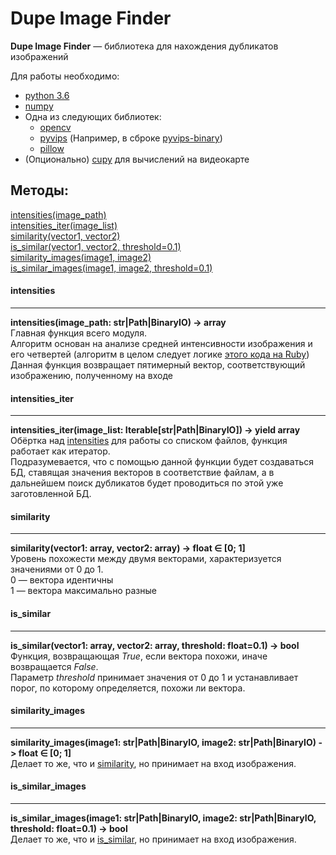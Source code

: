 Dupe Image Finder
==============
**Dupe Image Finder** — библиотека для нахождения дубликатов изображений

Для работы необходимо:
* [python 3.6](https://www.python.org/downloads/)
* [numpy](https://numpy.org/)
* Одна из следующих библиотек:
	* [opencv](https://github.com/skvark/opencv-python/)
	* [pyvips](https://github.com/libvips/pyvips) (Например, в сброке [pyvips-binary](https://github.com/kleisauke/pyvips-binary))
	* [pillow](https://github.com/python-pillow/Pillow)
* (Опционально) [cupy](https://github.com/cupy/cupy) для вычислений на видеокарте

Методы:
------
[intensities(image_path)](#intensities)<br>
[intensities_iter(image_list)](#intensities_iter)<br>
[similarity(vector1, vector2)](#similarity)<br>
[is_similar(vector1, vector2, threshold=0.1)](#is_similar)<br>
[similarity_images(image1, image2)](#similarity_images)<br>
[is_similar_images(image1, image2, threshold=0.1)](#is_similar_images)<br>

#### intensities
-----
**intensities(image_path: str|Path|BinaryIO) -> array**<br>
Главная функция всего модуля.<br>
Алгоритм основан на анализе средней интенсивности изображения и его четвертей (алгоритм в целом следует логике [этого кода на Ruby](https://gist.github.com/liamwhite/b023cdba4738e911293a8c610b98f987))<br>
Данная функция возвращает пятимерный вектор, соответствующий изображению, полученному на входе

#### intensities_iter
-----
**intensities_iter(image_list: Iterable[str|Path|BinaryIO]) -> yield array**<br>
Обёртка над [intensities](#intensities) для работы со списком файлов, функция работает как итератор.<br>
Подразумевается, что с помощью данной функции будет создаваться БД, ставящая значения векторов в соответствие файлам, а в дальнейшем поиск дубликатов будет проводиться по этой уже заготовленной БД.

#### similarity
-----
**similarity(vector1: array, vector2: array) -> float ∈ [0; 1]**<br>
Уровень похожести между двумя векторами, характеризуется значениями от 0 до 1.<br>
0 — вектора идентичны<br>
1 — вектора максимально разные

#### is_similar
-----
**is_similar(vector1: array, vector2: array, threshold: float=0.1) -> bool**<br>
Функция, возвращающая *True*, если вектора похожи, иначе возвращается *False*.<br>
Параметр *threshold* принимает значения от 0 до 1 и устанавливает порог, по которому определяется, похожи ли вектора.

#### similarity_images
-----
**similarity_images(image1: str|Path|BinaryIO, image2: str|Path|BinaryIO) -> float ∈ [0; 1]**<br>
Делает то же, что и [similarity](#similarity), но принимает на вход изображения.

#### is_similar_images
------
**is_similar_images(image1: str|Path|BinaryIO, image2: str|Path|BinaryIO, threshold: float=0.1) -> bool**<br>
Делает то же, что и [is_similar](#is_similar), но принимает на вход изображения.

